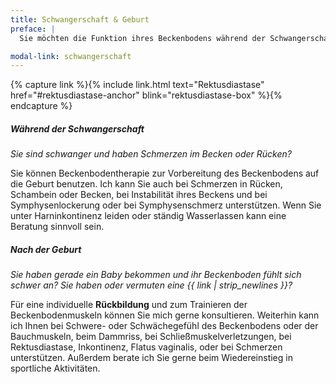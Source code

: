 ```yaml
---
title: Schwangerschaft & Geburt
preface: |
  Sie möchten die Funktion ihres Beckenbodens während der Schwangerschaft oder nach der Geburt trainieren? 

modal-link: schwangerschaft
---
```


{% capture link %}{% include link.html text="Rektusdiastase" href="#rektusdiastase-anchor" blink="rektusdiastase-box" %}{% endcapture %}

##### Während der Schwangerschaft
*Sie sind schwanger und haben Schmerzen im Becken oder Rücken?*

Sie können Beckenbodentherapie zur Vorbereitung des Beckenbodens auf die Geburt benutzen.
Ich kann Sie auch bei Schmerzen in Rücken, Schambein oder Becken, bei Instabilität ihres Beckens und bei Symphysenlockerung oder bei Symphysenschmerz unterstützen.
Wenn Sie unter Harninkontinenz leiden oder ständig Wasserlassen kann eine Beratung sinnvoll sein.

##### Nach der Geburt
*Sie haben gerade ein Baby bekommen und ihr Beckenboden fühlt sich schwer an? Sie haben oder vermuten eine {{ link | strip_newlines }}?*

Für eine individuelle **Rückbildung** und zum Trainieren der Beckenbodenmuskeln können Sie mich gerne konsultieren.
Weiterhin kann ich Ihnen bei Schwere- oder Schwächegefühl des Beckenbodens oder der Bauchmuskeln, beim Dammriss, bei Schließmuskelverletzungen, bei Rektusdiastase, Inkontinenz, Flatus vaginalis, oder bei Schmerzen unterstützen.
Außerdem berate ich Sie gerne beim Wiedereinstieg in sportliche Aktivitäten.
